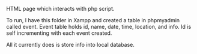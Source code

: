 HTML page which interacts with php script.

To run, I have this folder in Xampp and created a table in phpmyadmin called event.
Event table holds id, name, date, time, location, and info. Id is self incrementing with each event created.

All it currently does is store info into local database.